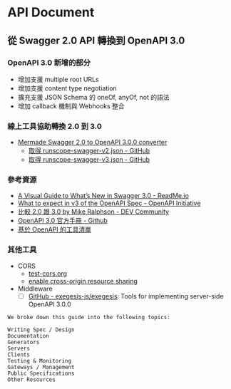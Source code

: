 # API Document

## 從 Swagger 2.0 API 轉換到 OpenAPI 3.0

### OpenAPI 3.0 新增的部分
* 增加支援 multiple root URLs
* 增加支援 content type negotiation
* 擴充支援 JSON Schema 的 oneOf, anyOf, not 的語法
* 增加 callback 機制與 Webhooks 整合

### 線上工具協助轉換 2.0 到 3.0

* [Mermade Swagger 2.0 to OpenAPI 3.0.0 converter](https://openapi-converter.herokuapp.com/)
	* [取得 runscope-swagger-v2.json - GitHub](https://github.com/Runscope/runscope-api-examples/blob/master/schemas/runscope-swagger-v2.json)
	* [取得 runscope-swagger-v3.json - GitHub](https://github.com/Runscope/runscope-api-examples/blob/master/schemas/runscope-openapi-v3.json)

### 參考資源

* [A Visual Guide to What’s New in Swagger 3.0 - ReadMe.io](https://blog.readme.io/an-example-filled-guide-to-swagger-3-2/)
* [What to expect in v3 of the OpenAPI Spec - OpenAPI Initiative](https://www.openapis.org/specification/v3insights)
* [比較 2.0 跟 3.0 by Mike Ralphson - DEV Community](https://dev.to/mikeralphson/comparing-openapiswagger-20-and-300-rc1)
* [OpenAPI 3.0 官方手冊 - Github](https://github.com/OAI/OpenAPI-Specification/blob/master/versions/3.0.0.md)
* [基於 OpenAPI 的工具清單](https://github.com/OAI/OpenAPI-Specification/blob/master/IMPLEMENTATIONS.md)

### 其他工具

* CORS
	* [test-cors.org](http://www.test-cors.org/)
	* [enable cross-origin resource sharing](https://enable-cors.org/server.html)
* Middleware
	- [ ] [GitHub - exegesis-js/exegesis](https://github.com/exegesis-js/exegesis): Tools for implementing server-side OpenAPI 3.0.0

```
We broke down this guide into the following topics:

Writing Spec / Design
Documentation
Generators
Servers
Clients
Testing & Monitoring
Gateways / Management
Public Specifications
Other Resources
```